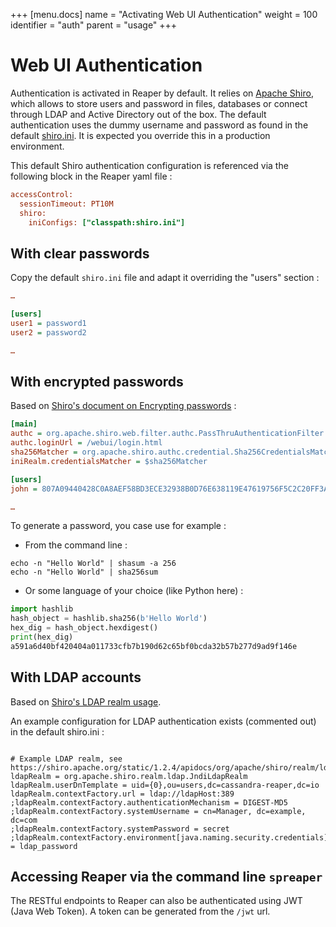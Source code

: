 +++
[menu.docs]
name = "Activating Web UI Authentication"
weight = 100
identifier = "auth"
parent = "usage"
+++

# Web UI Authentication

Authentication is activated in Reaper by default. It relies on [Apache Shiro](https://shiro.apache.org/), which allows to store users and password in files, databases or connect through LDAP and Active Directory out of the box. The default authentication uses the dummy username and password as found in the default [shiro.ini](https://github.com/thelastpickle/cassandra-reaper/blob/master/src/server/src/main/resources/shiro.ini). It is expected you override this in a production environment.

This default Shiro authentication configuration is referenced via the  following block in the Reaper yaml file : 

```ini
accessControl:
  sessionTimeout: PT10M
  shiro:
    iniConfigs: ["classpath:shiro.ini"]
```

## With clear passwords

Copy the default `shiro.ini` file and adapt it overriding the "users" section : 

```ini
…

[users]
user1 = password1
user2 = password2

…
```

## With encrypted passwords

Based on [Shiro's document on Encrypting passwords](https://shiro.apache.org/configuration.html#Configuration-EncryptingPasswords) :

```ini
[main]
authc = org.apache.shiro.web.filter.authc.PassThruAuthenticationFilter
authc.loginUrl = /webui/login.html
sha256Matcher = org.apache.shiro.authc.credential.Sha256CredentialsMatcher
iniRealm.credentialsMatcher = $sha256Matcher

[users]
john = 807A09440428C0A8AEF58BD3ECE32938B0D76E638119E47619756F5C2C20FF3A

…
```

To generate a password, you case use for example :

* From the command line :

```shell
echo -n "Hello World" | shasum -a 256
echo -n "Hello World" | sha256sum
```

* Or some language of your choice  (like Python here) :

```python
import hashlib
hash_object = hashlib.sha256(b'Hello World')
hex_dig = hash_object.hexdigest()
print(hex_dig)
a591a6d40bf420404a011733cfb7b190d62c65bf0bcda32b57b277d9ad9f146e
```

## With LDAP accounts

Based on [Shiro's LDAP realm usage](https://shiro.apache.org/static/1.2.4/apidocs/org/apache/shiro/realm/ldap/JndiLdapContextFactory.html).

An example configuration for LDAP authentication exists (commented out) in the default shiro.ini :

```

# Example LDAP realm, see https://shiro.apache.org/static/1.2.4/apidocs/org/apache/shiro/realm/ldap/JndiLdapContextFactory.html
ldapRealm = org.apache.shiro.realm.ldap.JndiLdapRealm
ldapRealm.userDnTemplate = uid={0},ou=users,dc=cassandra-reaper,dc=io
ldapRealm.contextFactory.url = ldap://ldapHost:389
;ldapRealm.contextFactory.authenticationMechanism = DIGEST-MD5
;ldapRealm.contextFactory.systemUsername = cn=Manager, dc=example, dc=com
;ldapRealm.contextFactory.systemPassword = secret
;ldapRealm.contextFactory.environment[java.naming.security.credentials] = ldap_password

```


## Accessing Reaper via the command line `spreaper`

The RESTful endpoints to Reaper can also be authenticated using JWT (Java Web Token). A token can be generated from the `/jwt` url.
